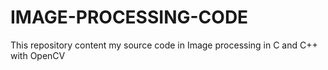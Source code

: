 # IMAGE-PROCESSING-CODE
This repository content my source code in Image processing in C and C++ with OpenCV
